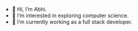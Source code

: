 - 👋 Hi, I’m Abhi.
- 👀 I’m interested in exploring computer science.
- 🌱 I’m currently working as a full stack developer.


<!---
Abhi7033/Abhi7033 is a ✨ special ✨ repository because its `README.md` (this file) appears on your GitHub profile.
You can click the Preview link to take a look at your changes.
--->
